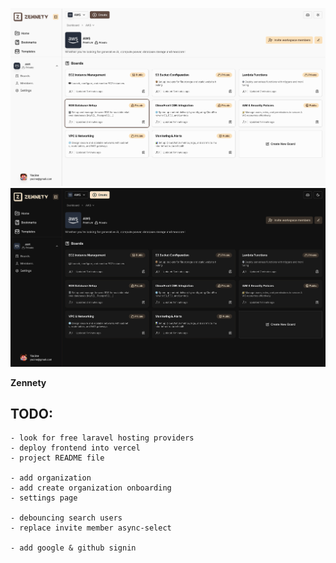 ![Zennety Light](./art/app-light.png)
![Zennety Dark](./art/app-dark.png)

**Zennety**

## TODO:

    - look for free laravel hosting providers
    - deploy frontend into vercel
    - project README file

    - add organization
    - add create organization onboarding
    - settings page

    - debouncing search users
    - replace invite member async-select

    - add google & github signin
